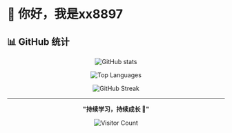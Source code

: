 # 👋 你好，我是xx8897

## 📊 GitHub 统计

<div align="center">

![GitHub stats](https://github-readme-stats.vercel.app/api?username=xx8897&show_icons=true&theme=tokyonight&hide_border=true&count_private=true)

![Top Languages](https://github-readme-stats.vercel.app/api/top-langs/?username=xx8897&layout=compact&theme=tokyonight&hide_border=true)

![GitHub Streak](https://github-readme-streak-stats.herokuapp.com/?user=xx8897&theme=tokyonight&hide_border=true)


---

<div align="center">

**"持续学习，持续成长 🚀"**

![Visitor Count](https://komarev.com/ghpvc/?username=xx8897&color=brightgreen&style=flat-square&label=访问量)

</div>
